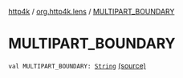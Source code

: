 [http4k](../index.md) / [org.http4k.lens](index.md) / [MULTIPART_BOUNDARY](./-m-u-l-t-i-p-a-r-t_-b-o-u-n-d-a-r-y.md)

# MULTIPART_BOUNDARY

`val MULTIPART_BOUNDARY: `[`String`](https://kotlinlang.org/api/latest/jvm/stdlib/kotlin/-string/index.html) [(source)](https://github.com/http4k/http4k/blob/master/http4k-multipart/src/main/kotlin/org/http4k/lens/multipartForm.kt#L44)
